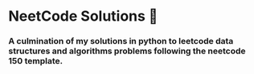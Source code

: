 # NeetCode Solutions 📖
### A culmination of my solutions in python to leetcode data structures and algorithms problems following the neetcode 150 template.